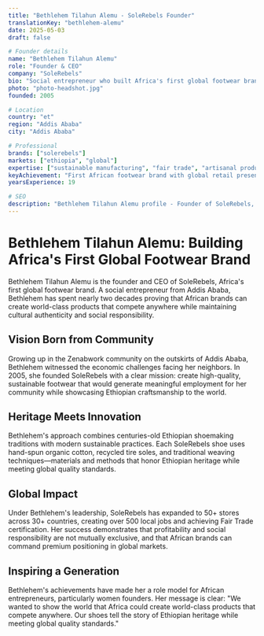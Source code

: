 ```yaml
---
title: "Bethlehem Tilahun Alemu - SoleRebels Founder"
translationKey: "bethlehem-alemu"
date: 2025-05-03
draft: false

# Founder details
name: "Bethlehem Tilahun Alemu"
role: "Founder & CEO"
company: "SoleRebels"
bio: "Social entrepreneur who built Africa's first global footwear brand through sustainable practices and cultural authenticity."
photo: "photo-headshot.jpg"
founded: 2005

# Location
country: "et"
region: "Addis Ababa"
city: "Addis Ababa"

# Professional
brands: ["solerebels"]
markets: ["ethiopia", "global"]
expertise: ["sustainable manufacturing", "fair trade", "artisanal production", "social enterprise"]
keyAchievement: "First African footwear brand with global retail presence"
yearsExperience: 19

# SEO
description: "Bethlehem Tilahun Alemu profile - Founder of SoleRebels, Africa's first global footwear brand, pioneering sustainable manufacturing."
---
```


# Bethlehem Tilahun Alemu: Building Africa's First Global Footwear Brand

Bethlehem Tilahun Alemu is the founder and CEO of SoleRebels, Africa's first global footwear brand. A social entrepreneur from Addis Ababa, Bethlehem has spent nearly two decades proving that African brands can create world-class products that compete anywhere while maintaining cultural authenticity and social responsibility.

## Vision Born from Community

Growing up in the Zenabwork community on the outskirts of Addis Ababa, Bethlehem witnessed the economic challenges facing her neighbors. In 2005, she founded SoleRebels with a clear mission: create high-quality, sustainable footwear that would generate meaningful employment for her community while showcasing Ethiopian craftsmanship to the world.

## Heritage Meets Innovation

Bethlehem's approach combines centuries-old Ethiopian shoemaking traditions with modern sustainable practices. Each SoleRebels shoe uses hand-spun organic cotton, recycled tire soles, and traditional weaving techniques—materials and methods that honor Ethiopian heritage while meeting global quality standards.

## Global Impact

Under Bethlehem's leadership, SoleRebels has expanded to 50+ stores across 30+ countries, creating over 500 local jobs and achieving Fair Trade certification. Her success demonstrates that profitability and social responsibility are not mutually exclusive, and that African brands can command premium positioning in global markets.

## Inspiring a Generation

Bethlehem's achievements have made her a role model for African entrepreneurs, particularly women founders. Her message is clear: "We wanted to show the world that Africa could create world-class products that compete anywhere. Our shoes tell the story of Ethiopian heritage while meeting global quality standards."
